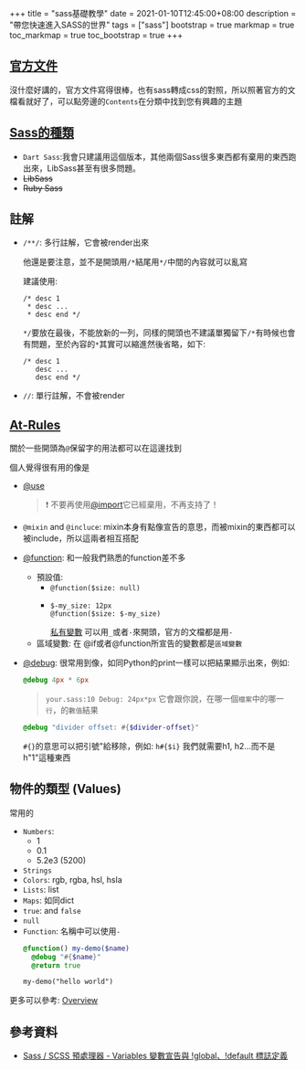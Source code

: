 +++
title = "sass基礎教學"
date = 2021-01-10T12:45:00+08:00
description = "帶您快速進入SASS的世界"
tags = ["sass"]
bootstrap = true
markmap = true
toc_markmap = true
toc_bootstrap = true
+++


## [官方文件](https://sass-lang.com/documentation)

沒什麼好講的，官方文件寫得很棒，也有sass轉成css的對照，所以照著官方的文檔看就好了，可以點旁邊的``Contents``在分類中找到您有興趣的主題

## [Sass的種類](https://sass-lang.com/documentation/values/functions)

- ``Dart Sass``\:我會只建議用這個版本，其他兩個Sass很多東西都有棄用的東西跑出來，LibSass甚至有很多問題。
- ~~LibSass~~
- ~~Ruby Sass~~

## 註解

- ``/**/``: 多行註解，它會被render出來

  他還是要注意，並不是開頭用``/*``結尾用``*/``中間的內容就可以亂寫

  建議使用:

  ```
  /* desc 1
   * desc ...
   * desc end */
  ```

  ``*/``要放在最後，不能放新的一列，同樣的開頭也不建議單獨留下``/*``有時候也會有問題，至於內容的``*``其實可以縮進然後省略，如下:

  ```
  /* desc 1
     desc ...
     desc end */
  ```

- ``//``: 單行註解，不會被render

## [At-Rules]

關於一些開頭為``@``保留字的用法都可以在這邊找到

個人覺得很有用的像是

- [@use]

    > :exclamation: 不要再使用[@import]它已經棄用，不再支持了！

- ``@mixin`` and ``@incluce``: mixin本身有點像宣告的意思，而被mixin的東西都可以被include，所以這兩者相互搭配
- [@function]\: 和一般我們熟悉的function差不多

  - 預設值:
    - ``@function($size: null)``
    - ```
      $-my_size: 12px
      @function($size: $-my_size)
      ```
      [私有變數](https://sass-lang.com/documentation/at-rules/use#private-members) 可以用``_``或者``-``來開頭，官方的文檔都是用``-``
  - 區域變數:
    在 @if或者@function所宣告的變數都是``區域變數``

- [@debug]\: 很常用到像，如同Python的print一樣可以把結果顯示出來，例如:
  ```sass
  @debug 4px * 6px
  ```

  > ``your.sass:10 Debug: 24px*px``
  它會跟你說，在哪一個``檔案``中的哪一``行``，的``數值``結果

  ```sass
  @debug "divider offset: #{$divider-offset}"
  ```
  ``#{}``的意思可以把引號"給移除，例如: ``h#{$i}`` 我們就需要h1, h2...而不是h"1"這種東西


## 物件的類型 (Values)

常用的

- ``Numbers``:
    - 1
    - 0.1
    - 5.2e3 (5200)
- ``Strings``
- ``Colors``: rgb, rgba, hsl, hsla
- ``Lists``\: list
- ``Maps``\: 如同dict
- ``true``\: and ``false``
- ``null``
- ``Function``\: 名稱中可以使用``-``
    ```sass
    @function() my-demo($name)
      @debug "#{$name}"
      @return true

    my-demo("hello world")
    ```

更多可以參考: [Overview](https://sass-lang.com/documentation/values)



## 參考資料

- [Sass / SCSS 預處理器 - Variables 變數宣告與 !global、!default 標誌定義](https://awdr74100.github.io/2020-05-25-scss-variables/)


[@import]: https://sass-lang.com/documentation/at-rules/import
[@use]: https://sass-lang.com/documentation/at-rules/use
[@function]: https://sass-lang.com/documentation/at-rules/function
[@debug]: https://sass-lang.com/documentation/at-rules/debug
[At-Rules]: https://sass-lang.com/documentation/at-rules

